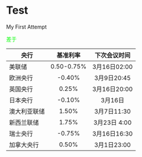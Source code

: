 # Test
My First Attempt

<span style="color:rgb(0,255,0);">差于</span>

|央行|基准利率|下次会议时间
| ------------- |:-------------:| :-----:|
|美联储|0.50-0.75%|3月16日02:00|
|欧洲央行|-0.40%|3月9日20:45|
|英国央行|0.25%|3月16日20:00|
|日本央行|-0.10%|3月16日|
|澳大利亚联储|1.50%|3月7日11:30|
|新西兰联储|1.75%|3月23日 4:00|
|瑞士央行|-0.75%|3月16日16:30|
|加拿大央行|0.50%|3月1日23:00|
